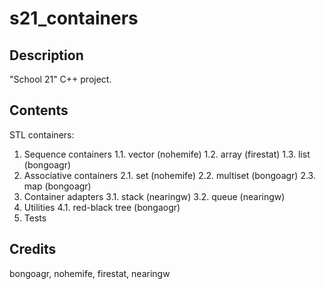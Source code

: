 # s21_containers
## Description
"School 21" C++ project.

## Contents
STL containers:
1. Sequence containers
   1.1. vector (nohemife)
   1.2. array (firestat)
   1.3. list (bongoagr)
2. Associative containers
   2.1. set (nohemife)
   2.2. multiset (bongoagr)
   2.3. map (bongoagr)
3. Container adapters
   3.1. stack (nearingw)
   3.2. queue (nearingw)
4. Utilities
   4.1. red-black tree (bongaogr)
5. Tests

## Credits
bongoagr, nohemife, firestat, nearingw
